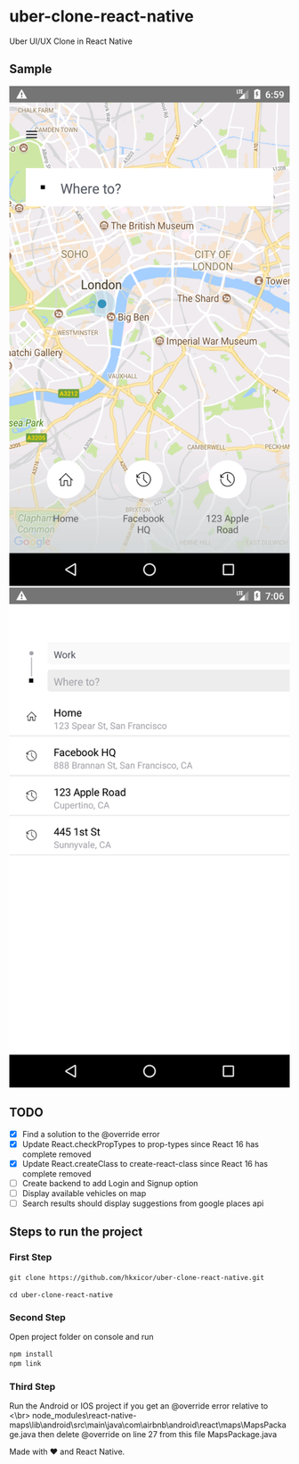 # uber-clone-react-native
Uber UI/UX Clone in React Native

## Sample
![Screenshot](image.png)
![Screenshot](image2.png)

## TODO
   * [x] Find a solution to the @override error
   * [x] Update React.checkPropTypes to prop-types since React 16 has complete removed
   * [x] Update React.createClass to create-react-class since React 16 has complete removed
   * [ ] Create backend to add Login and Signup option
   * [ ] Display available vehicles on map
   * [ ] Search results should display suggestions from google places api

## Steps to run the project

### First Step
`git clone https://github.com/hkxicor/uber-clone-react-native.git`

`cd uber-clone-react-native`

### Second Step
Open project folder on console and run

```sh
npm install
npm link
```

### Third Step
Run the Android or IOS project if you get an @override error relative to <\br>
node_modules\react-native-maps\lib\android\src\main\java\com\airbnb\android\react\maps\MapsPackage.java
then delete @override on line 27 from this file MapsPackage.java

Made with ❤️ and React Native.

